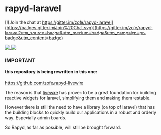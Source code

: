 rapyd-laravel
=============

[![Join the chat at https://gitter.im/zofe/rapyd-laravel](https://badges.gitter.im/Join%20Chat.svg)](https://gitter.im/zofe/rapyd-laravel?utm_source=badge&utm_medium=badge&utm_campaign=pr-badge&utm_content=badge)

<a href="https://packagist.org/packages/zofe/rapyd">
    <img src="http://img.shields.io/packagist/v/zofe/rapyd.svg?style=flat" style="vertical-align: text-top">
</a>
<a href="https://packagist.org/packages/zofe/rapyd">
    <img src="http://img.shields.io/packagist/dt/zofe/rapyd.svg?style=flat" style="vertical-align: text-top">
</a>



### IMPORTANT
#### this repository is being rewritten in this one:

https://github.com/zofe/rapyd-livewire

The reason is that [livewire](https://laravel-livewire.com/) has proven to be a great foundation for building reactive widgets for laravel, simplifying them and making them testable.

However there is still the need to have a library (on top of laravel) that has the building blocks to quickly build our applications in a robust and orderly way. Especially admin boards.

So Rapyd, as far as possible, will still be brought forward.






<!---
 (https://www.paypal.com/cgi-bin/webscr?cmd=_s-xclick&hosted_button_id=QJFERQGP4ZB6A)__
 -->
